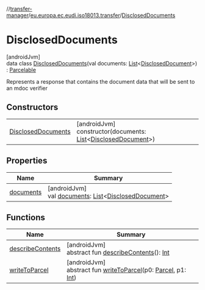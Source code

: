 //[transfer-manager](../../../index.md)/[eu.europa.ec.eudi.iso18013.transfer](../index.md)/[DisclosedDocuments](index.md)

# DisclosedDocuments

[androidJvm]\
data class [DisclosedDocuments](index.md)(val documents: [List](https://kotlinlang.org/api/latest/jvm/stdlib/kotlin.collections/-list/index.html)&lt;[DisclosedDocument](../-disclosed-document/index.md)&gt;) : [Parcelable](https://developer.android.com/reference/kotlin/android/os/Parcelable.html)

Represents a response that contains the document data that will be sent to an mdoc verifier

## Constructors

| | |
|---|---|
| [DisclosedDocuments](-disclosed-documents.md) | [androidJvm]<br>constructor(documents: [List](https://kotlinlang.org/api/latest/jvm/stdlib/kotlin.collections/-list/index.html)&lt;[DisclosedDocument](../-disclosed-document/index.md)&gt;) |

## Properties

| Name                      | Summary                                                                                                                                                                                             |
|---------------------------|-----------------------------------------------------------------------------------------------------------------------------------------------------------------------------------------------------|
| [documents](documents.md) | [androidJvm]<br>val [documents](documents.md): [List](https://kotlinlang.org/api/latest/jvm/stdlib/kotlin.collections/-list/index.html)&lt;[DisclosedDocument](../-disclosed-document/index.md)&gt; |

## Functions

| Name | Summary |
|---|---|
| [describeContents](../-request-document/index.md#-1578325224%2FFunctions%2F-360525760) | [androidJvm]<br>abstract fun [describeContents](../-request-document/index.md#-1578325224%2FFunctions%2F-360525760)(): [Int](https://kotlinlang.org/api/latest/jvm/stdlib/kotlin/-int/index.html) |
| [writeToParcel](../-request-document/index.md#-1754457655%2FFunctions%2F-360525760) | [androidJvm]<br>abstract fun [writeToParcel](../-request-document/index.md#-1754457655%2FFunctions%2F-360525760)(p0: [Parcel](https://developer.android.com/reference/kotlin/android/os/Parcel.html), p1: [Int](https://kotlinlang.org/api/latest/jvm/stdlib/kotlin/-int/index.html)) |
